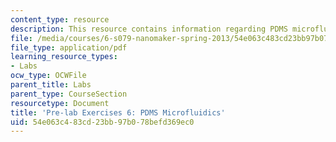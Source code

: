 ```yaml
---
content_type: resource
description: This resource contains information regarding PDMS microfluidics.
file: /media/courses/6-s079-nanomaker-spring-2013/54e063c483cd23bb97b078befd369ec0_MIT6_S079S13_prelab06.pdf
file_type: application/pdf
learning_resource_types:
- Labs
ocw_type: OCWFile
parent_title: Labs
parent_type: CourseSection
resourcetype: Document
title: 'Pre-lab Exercises 6: PDMS Microfluidics'
uid: 54e063c4-83cd-23bb-97b0-78befd369ec0
---
```

